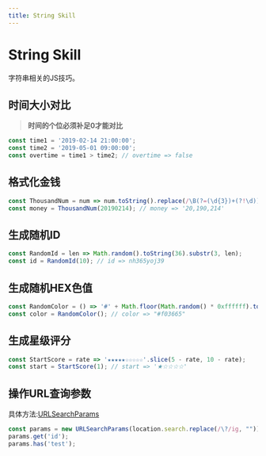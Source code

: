 ```yaml
---
title: String Skill
---
```


# String Skill
字符串相关的JS技巧。

## 时间大小对比
> **时间的个位必须补足0才能对比**

```js
const time1 = '2019-02-14 21:00:00';
const time2 = '2019-05-01 09:00:00';
const overtime = time1 > time2; // overtime => false
```

## 格式化金钱
```js
const ThousandNum = num => num.toString().replace(/\B(?=(\d{3})+(?!\d))/g, ',');
const money = ThousandNum(20190214); // money => '20,190,214'
```

## 生成随机ID
```js
const RandomId = len => Math.random().toString(36).substr(3, len);
const id = RandomId(10); // id => nh365yoj39
```

## 生成随机HEX色值
```js
const RandomColor = () => '#' + Math.floor(Math.random() * 0xffffff).toString(16).padEnd(6, '0');
const color = RandomColor(); // color => "#f03665"
```

## 生成星级评分
```js
const StartScore = rate => '★★★★★☆☆☆☆☆'.slice(5 - rate, 10 - rate);
const start = StartScore(1); // start => '★☆☆☆☆'
```

## 操作URL查询参数
具体方法:[URLSearchParams](https://developer.mozilla.org/zh-CN/docs/Web/API/URLSearchParams)
```js
const params = new URLSearchParams(location.search.replace(/\?/ig, ""));
params.get('id');
params.has('test');
```